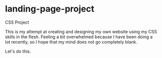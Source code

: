 # landing-page-project
CSS Project

This is my attempt at creating and designing my own website using my CSS skills in the flesh. Feeling a bit overwhelmed because I have been doing a lot recently, so I hope that my mind does not go completely blank. 

Let's do this.